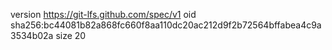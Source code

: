 version https://git-lfs.github.com/spec/v1
oid sha256:bc44081b82a868fc660f8aa110dc20ac212d9f2b72564bffabea4c9a3534b02a
size 20
